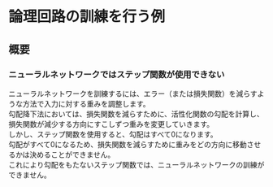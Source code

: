 # 論理回路の訓練を行う例

## 概要

### 


### ニューラルネットワークではステップ関数が使用できない
ニューラルネットワークを訓練するには、エラー（または損失関数）を減らすような方法で入力に対する重みを調整します。  
勾配降下法においては、損失関数を減らすために、活性化関数の勾配を計算し、損失関数が減少する方向にすこしずつ重みを変更していきます。  
しかし、ステップ関数を使用すると、勾配はすべて0になります。  
勾配がすべて0になるため、損失関数を減らすために重みをどの方向に移動させるかは決めることができません。  
これにより勾配をもたないステップ関数では、ニューラルネットワークの訓練ができません。  


